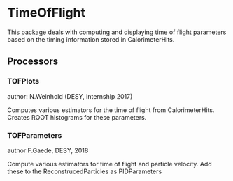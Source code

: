 
# TimeOfFlight

This package deals with computing and displaying time of flight parameters
based on the timing information stored in CalorimeterHits.


## Processors

### TOFPlots

author: N.Weinhold (DESY, internship 2017)

Computes various estimators for the time of flight from CalorimeterHits.
Creates ROOT histograms for these parameters.



### TOFParameters

author F.Gaede, DESY, 2018

Compute various estimators for time of flight and particle velocity.
Add these to the ReconstrucedParticles as PIDParameters


